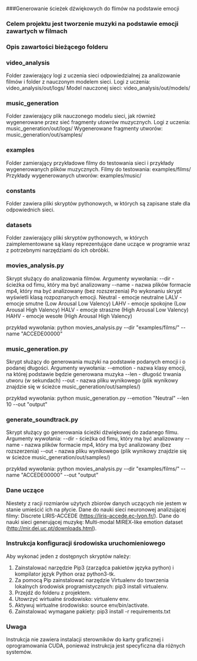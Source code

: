 ###Generowanie ścieżek dźwiękowych do flimów na podstawie emocji

### Celem projektu jest tworzenie muzyki na podstawie emocji zawartych w filmach

### Opis zawartości bieżącego folderu

### video_analysis
Folder zawierający logi z uczenia sieci odpowiedzialnej za analizowanie filmów i folder z nauczonym modelem sieci.
Logi z uczenia: video_analysis/out/logs/
Model nauczonej sieci: video_analysis/out/models/

### music_generation
Folder zawierający plik nauczonego modelu sieci, jak również wygenerowane przez sieć fragmenty utowrów muzycznych.
Logi z uczenia: music_generation/out/logs/
Wygenerowane fragmenty utworów: music_generation/out/samples/

### examples
Folder zamierający przykładowe filmy do testowania sieci i przykłady wygenerowanych plików muzycznych.
Filmy do testowania: examples/films/
Przykłady wygenerowanych utworów: examples/music/

### constants
Folder zawiera pliki skryptów pythonowych, w których są zapisane stałe dla odpowiednich sieci.

### datasets
Folder zawierający pliki skryptów pythonowych, w których zaimplementowane są klasy reprezentujące dane uczące w programie wraz z potrzebnymi narzędziami do ich obróbki.

### movies_analysis.py
Skrypt służący do analizowania filmów.
Argumenty wywołania:
--dir - ścieżka od fimu, który ma być analizowany
--name - nazwa plików formacie mp4, który ma być analizowany (bez rozszerzenia)
Po wykonaniu skrypt wyświetli klasą rozpoznanych emocji.
Neutral - emocje neutralne
LALV - emocje smutne (Low Arousal Low Valency)
LAHV - emocje spokojne (Low Arousal High Valency)
HALV - emocje straszne (High Arousal Low Valency)
HAHV - emocje wesołe (High Arousal High Valency)

przykład wywołania:
python movies_analysis.py --dir "examples/films/" --name "ACCEDE00000"


### music_generation.py
Skrypt służący do generowania muzyki na podstawie podanych emocji i o podanej długości.
Argumenty wywołania:
--emotion - nazwa klasy emocji, na której podstawie będzie generowana muzyka
--len - długość trwania utworu (w sekundach)
--out - nazwa pliku wynikowego (plik wynikowy znajdzie się w ścieżce music_generation/out/samples/)

przykład wywołania:
python music_generation.py --emotion "Neutral" --len 10 --out "output"


### generate_soundtrack.py
Skrypt służący go generowania ścieżki dźwiękowej do zadanego filmu.
Argumenty wywołania:
--dir - ścieżka od fimu, który ma być analizowany
--name - nazwa plików formacie mp4, który ma być analizowany (bez rozszerzenia)
--out - nazwa pliku wynikowego (plik wynikowy znajdzie się w ścieżce music_generation/out/samples/)

przykład wywołania:
python movies_analysis.py --dir "examples/films/" --name "ACCEDE00000" --out "output"

### Dane uczące
Niestety z racji rozmiarów użytych zbiorów danych uczących nie jestem w stanie umieścić ich na płycie.
Dane do nauki sieci neuronowej analizującej filmy: Discrete LIRIS-ACCEDE (https://liris-accede.ec-lyon.fr/).
Dane do nauki sieci generującej muzykę: Multi-modal MIREX-like emotion dataset (http://mir.dei.uc.pt/downloads.html).

### Instrukcja konfiguracji środowiska uruchomieniowego
Aby wykonać jeden z dostępnych skryptów należy:
1. Zainstalować narzędzie Pip3 (zarządca pakietów języka python) i kompilator język Python oraz python3-tk.
2. Za pomocą Pip zainstalować narzędzie Virtualenv do towrzenia lokalnych środowisk programistycznych: pip3 install virtualenv.
3. Przejdź do folderu z projektem.
4. Utowrzyć wirtualne środowisko: virtualenv env.
5. Aktywuj wirtualne środowisko: source env/bin/activate.
6. Zainstalować wymagane pakiety: pip3 install -r requirements.txt

### Uwaga
Instrukcja nie zawiera instalacji sterowników do karty graficznej i oprogramowania CUDA, ponieważ instrukcja jest specyficzna dla różnych systemów.

